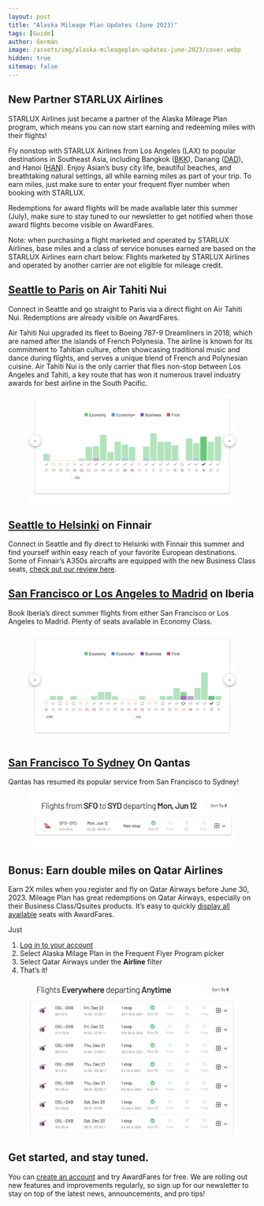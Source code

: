 ```yaml
---
layout: post
title: "Alaska Mileage Plan Updates (June 2023)"
tags: [Guide]
author: Germán
image: /assets/img/alaska-mileageplan-updates-june-2023/cover.webp
hidden: true
sitemap: false
---
```


## New Partner STARLUX Airlines

STARLUX Airlines just became a partner of the Alaska Mileage Plan program, which means you can now start earning and redeeming miles with their flights! 

Fly nonstop with STARLUX Airlines from Los Angeles (LAX) to popular destinations in Southeast Asia, including Bangkok ([BKK](https://awardfares.com/search?LAX.BKK.;z:alaska)), Danang ([DAD](https://awardfares.com/search?LAX.DAD.;z:alaska)), and Hanoi ([HAN](https://awardfares.com/search?LAX.HAN.;z:alaska)). Enjoy Asian’s busy city life, beautiful beaches, and breathtaking natural settings, all while earning miles as part of your trip. To earn miles, just make sure to enter your frequent flyer number when booking with STARLUX.

Redemptions for award flights will be made available later this summer (July), make sure to stay tuned to our newsletter to get notified when those award flights become visible on AwardFares.

Note: when purchasing a flight marketed and operated by STARLUX Airlines, base miles and a class of service bonuses earned are based on the STARLUX Airlines earn chart below. Flights marketed by STARLUX Airlines and operated by another carrier are not eligible for mileage credit. 


## [Seattle to Paris](https://awardfares.com/search?SEA.CDG.;a:TN;z:alaska#) on Air Tahiti Nui

Connect in Seattle and go straight to Paris via a direct flight on Air Tahiti Nui. Redemptions are already visible on AwardFares.

Air Tahiti Nui upgraded its fleet to Boeing 787-9 Dreamliners in 2018, which are named after the islands of French Polynesia. The airline is known for its commitment to Tahitian culture, often showcasing traditional music and dance during flights, and serves a unique blend of French and Polynesian cuisine. Air Tahiti Nui is the only carrier that flies non-stop between Los Angeles and Tahiti, a key route that has won it numerous travel industry awards for best airline in the South Pacific.

<figure>
<img src="/assets/img/alaska-mileageplan-updates-june-2023/sea-cdg.webp" alt="Seattle to Paris on Air Tahiti Nui using Alaska Mileage Plan miles." />
</figure>

## [Seattle to Helsinki](https://blog.awardfares.com/finnair-hel-hnd-business/) on Finnair

Connect in Seattle and fly direct to Helsinki with Finnair this summer and find yourself within easy reach of your favorite European destinations. Some of Finnair’s A350s aircrafts are equipped with the new Business Class seats, [check out our review here](https://blog.awardfares.com/finnair-hel-hnd-business/).


## [San Francisco or Los Angeles to Madrid](https://awardfares.com/search?LAX,SFO.MAD.2023-07-12;o:price;so:asc;z:alaska) on Iberia

Book Iberia’s direct summer flights from either San Francisco or Los Angeles to Madrid. Plenty of seats available in Economy Class.

<figure>
<img src="/assets/img/alaska-mileageplan-updates-june-2023/lax-sfo-mad.webp" alt="San Francisco to Madrid on Iberia using Mileage Plan miles." />
</figure>


## [San Francisco To Sydney](https://awardfares.com/search?SFO.SYD.2023-08-07;a:QF;o:price;so:asc;z:alaska) On Qantas

Qantas has resumed its popular service from San Francisco to Sydney!

<figure>
<img src="/assets/img/alaska-mileageplan-updates-june-2023/sfo-syd.webp" alt="San Francisco to Sydney on Quantas using Alaska Mileage Plan miles." />
</figure>



## Bonus: Earn double miles on Qatar Airlines

Earn 2X miles when you register and fly on Qatar Airways before June 30, 2023. Mileage Plan has great redemptions on Qatar Airways, especially on their Business Class/Qsuites products. It’s easy to quickly [display all available](https://awardfares.com/search?..;a:QR;z:alaska) seats with AwardFares. 

Just 

1. [Log in to your account](https://awardfares.com/signup)
2. Select Alaska Milage Plan in the Frequent Flyer Program picker
3. Select Qatar Airways under the **Airline** filter
4. That’s it!

<figure>
<img src="/assets/img/alaska-mileageplan-updates-june-2023/ax-qatar.webp" alt="Qatar Airways Award Flights using Alaska Mileage Plan miles." />
</figure>


## Get started, and stay tuned.

You can [create an account](https://awardfares.com/signup) and try AwardFares for free. We are rolling out new features and improvements regularly, so sign up for our newsletter to stay on top of the latest news, announcements, and pro tips!